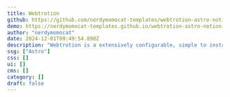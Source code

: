 ```yaml
---
title: Webtrotion
github: https://github.com/nerdymomocat-templates/webtrotion-astro-notion-cms-website-blog
demo: https://nerdymomocat-templates.github.io/webtrotion-astro-notion-cms-website-blog/
author: "nerdymomocat"
date: 2024-12-01T09:49:54.898Z
description: "Webtrotion is a extensively configurable, simple to install website builder, built with the Astro framework in conjunction with Notion. Use it to create an easy-to-use blog or website."
ssg: ["Astro"]
css: []
ui: []
cms: []
category: []
draft: false
---
```

